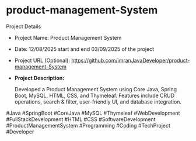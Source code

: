 # product-management-System

Project Details
* Project Name: Product Management System
* Date: 12/08/2025 start and end 03/09/2025 of the project
* Project URL (Optional): https://github.com/imranJavaDeveloper/product-management-System

* **Project Description:**

  Developed a Product Management System using Core Java, Spring Boot, MySQL, HTML, CSS, and Thymeleaf. Features include CRUD operations, search & filter, user-friendly UI, and database integration.


#Java #SpringBoot #CoreJava #MySQL #Thymeleaf #WebDevelopment #FullStackDevelopment #HTML #CSS #SoftwareDevelopment #ProductManagementSystem #Programming #Coding #TechProject #Developer
